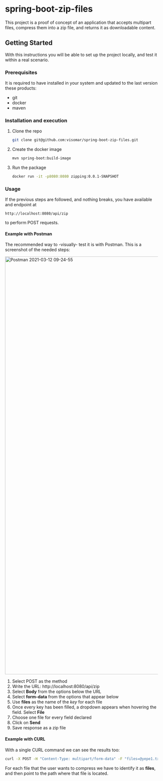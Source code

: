 # spring-boot-zip-files

This project is a proof of concept of an application that accepts multipart files, compress them into a zip file, and returns it as downloadable content.

## Getting Started

With this instructions you will be able to set up the project locally, and test it within a real scenario.

### Prerequisites

It is required to have installed in your system and updated to the last version these products:
* git
* docker
* maven

### Installation and execution

1. Clone the repo
   ```sh
   git clone git@github.com:visomar/spring-boot-zip-files.git
   ```
2. Create the docker image
   ```sh
   mvn spring-boot:build-image
   ```
3. Run the package
   ```sh
   docker run -it -p8080:8080 zipping:0.0.1-SNAPSHOT
   ```

### Usage

If the previous steps are followed, and nothing breaks, you have available and endpoint at
```
http://localhost:8080/api/zip
```
to perform POST requests.

#### Example with Postman

The recommended way to -visually- test it is with Postman. This is a screenshot of the needed steps:

<img width="1374" alt="Postman 2021-03-12 09-24-55" src="https://user-images.githubusercontent.com/7437402/110915468-f4d4b800-8317-11eb-86f3-98544381ae88.png">

1. Select POST as the method
2. Write the URL: http://localhost:8080/api/zip
3. Select **Body** from the options below the URL
4. Select **form-data** from the options that appear below
5. Use **files** as the name of the *key* for each file
6. Once every key has been filled, a dropdown appears when hovering the field. Select **File**
7. Choose one file for every field declared
8. Click on **Send**
9. Save response as a zip file

#### Example with CURL

With a single CURL command we can see the results too:

```sh
curl -X POST -H "Content-Type: multipart/form-data" -F "files=@yepe1.txt" -F "files=@../../bin/yepe/yepe2.txt" http://localhost:8080/api/zip --output response.zip
```

For each file that the user wants to compress we have to identify it as **files**, and then point to the path where that file is located.

